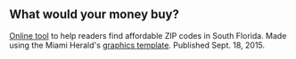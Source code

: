 ## What would your money buy?

[Online tool](http://pubsys.miamiherald.com/static/media/projects/2015/affordable-homes/) to help readers find affordable ZIP codes in South Florida. Made using the Miami Herald's [graphics template](https://github.com/chrisalcantara/herald-app-template). Published Sept. 18, 2015. 
